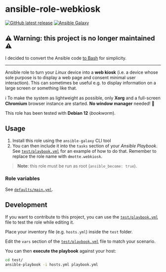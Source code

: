 # ansible-role-webkiosk

[![GitHub latest release](https://img.shields.io/github/v/release/dmotte/ansible-role-webkiosk?logo=github&style=flat-square)](https://github.com/dmotte/ansible-role-webkiosk/actions)
[![Ansible Galaxy](https://img.shields.io/badge/galaxy-dmotte.webkiosk-blueviolet?logo=ansible&style=flat-square)](https://galaxy.ansible.com/dmotte/webkiosk)

## :warning: Warning: this project is **no longer maintained** :warning:

I decided to convert the Ansible code [to Bash](https://github.com/dmotte/misc/tree/main/scripts) for simplicity.

---

Ansible role to turn your _Linux_ device into a **web kiosk** (i.e. a device whose sole purpose is to display a web page and consent minimal user interaction). This can sometimes be useful e.g. to display information on a large screen or something like that.

:information_source: To make the system as lightweight as possible, only **Xorg** and a full-screen **Chromium** browser instance are started. **No window manager** needed! :slightly_smiling_face:

This role has been tested with **Debian 12** (_bookworm_).

## Usage

1. Install this role using the `ansible-galaxy` CLI tool
2. You can then include it into the `tasks` section of your _Ansible Playbook_. See [`test/playbook.yml`](test/playbook.yml) for an example of how to do that. Remember to replace the role name with `dmotte.webkiosk`.

> **Note**: this role must be run as root (`ansible_become: true`).

### Role variables

See [`defaults/main.yml`](defaults/main.yml).

## Development

If you want to contribute to this project, you can use the [`test/playbook.yml`](test/playbook.yml) file to test the role while editing it.

Place your inventory file (e.g. `hosts.yml`) inside the `test` folder.

Edit the `vars` section of the [`test/playbook.yml`](test/playbook.yml) file to match your scenario.

You can then **execute the playbook** against your host:

```bash
cd test/
ansible-playbook -i hosts.yml playbook.yml
```
